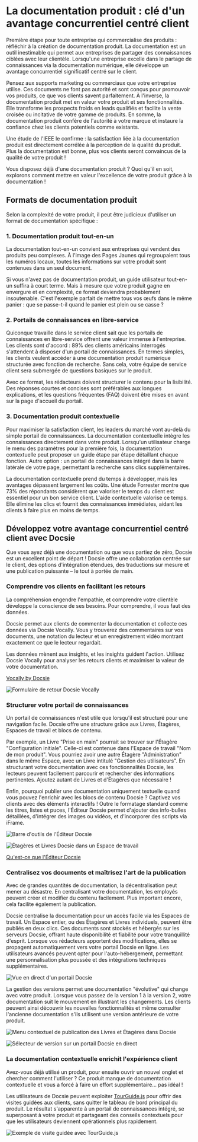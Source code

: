 # La documentation produit : clé d'un avantage concurrentiel centré client

Première étape pour toute entreprise qui commercialise des produits : réfléchir à la création de documentation produit. La documentation est un outil inestimable qui permet aux entreprises de partager des connaissances ciblées avec leur clientèle. Lorsqu'une entreprise excelle dans le partage de connaissances via la documentation numérique, elle développe un avantage concurrentiel significatif centré sur le client.

Pensez aux supports marketing ou commerciaux que votre entreprise utilise. Ces documents ne font pas autorité et sont conçus pour promouvoir vos produits, ce que vos clients savent parfaitement. À l'inverse, la documentation produit met en valeur votre produit et ses fonctionnalités. Elle transforme les prospects froids en leads qualifiés et facilite la vente croisée ou incitative de votre gamme de produits. En somme, la documentation produit confère de l'autorité à votre marque et instaure la confiance chez les clients potentiels comme existants.

Une étude de l'IEEE le confirme : la satisfaction liée à la documentation produit est directement corrélée à la perception de la qualité du produit. Plus la documentation est bonne, plus vos clients seront convaincus de la qualité de votre produit !

Vous disposez déjà d'une documentation produit ? Quoi qu'il en soit, explorons comment mettre en valeur l'excellence de votre produit grâce à la documentation !

## Formats de documentation produit

Selon la complexité de votre produit, il peut être judicieux d'utiliser un format de documentation spécifique :

### 1. **Documentation produit tout-en-un**

La documentation tout-en-un convient aux entreprises qui vendent des produits peu complexes. À l'image des Pages Jaunes qui regroupaient tous les numéros locaux, toutes les informations sur votre produit sont contenues dans un seul document.

Si vous n'avez pas de documentation produit, un guide utilisateur tout-en-un suffira à court terme. Mais à mesure que votre produit gagne en envergure et en complexité, ce format deviendra probablement insoutenable. C'est l'exemple parfait de mettre tous vos œufs dans le même panier : que se passe-t-il quand le panier est plein ou se casse ?

### 2. **Portails de connaissances en libre-service**

Quiconque travaille dans le service client sait que les portails de connaissances en libre-service offrent une valeur immense à l'entreprise. Les clients sont d'accord : 89% des clients américains interrogés s'attendent à disposer d'un portail de connaissances. En termes simples, les clients veulent accéder à une documentation produit numérique structurée avec fonction de recherche. Sans cela, votre équipe de service client sera submergée de questions basiques sur le produit.

Avec ce format, les rédacteurs doivent structurer le contenu pour la lisibilité. Des réponses courtes et concises sont préférables aux longues explications, et les questions fréquentes (FAQ) doivent être mises en avant sur la page d'accueil du portail.

### 3. **Documentation produit contextuelle**

Pour maximiser la satisfaction client, les leaders du marché vont au-delà du simple portail de connaissances. La documentation contextuelle intègre les connaissances directement dans votre produit. Lorsqu'un utilisateur charge le menu des paramètres pour la première fois, la documentation contextuelle peut proposer un guide étape par étape détaillant chaque fonction. Autre option : un portail de connaissances intégré dans la barre latérale de votre page, permettant la recherche sans clics supplémentaires.

La documentation contextuelle prend du temps à développer, mais les avantages dépassent largement les coûts. Une étude Forrester montre que 73% des répondants considèrent que valoriser le temps du client est essentiel pour un bon service client. L'aide contextuelle valorise ce temps. Elle élimine les clics et fournit des connaissances immédiates, aidant les clients à faire plus en moins de temps.

## Développez votre avantage concurrentiel centré client avec Docsie

Que vous ayez déjà une documentation ou que vous partiez de zéro, Docsie est un excellent point de départ ! Docsie offre une collaboration centrée sur le client, des options d'intégration étendues, des traductions sur mesure et une publication puissante – le tout à portée de main.

### Comprendre vos clients en facilitant les retours

La compréhension engendre l'empathie, et comprendre votre clientèle développe la conscience de ses besoins. Pour comprendre, il vous faut des données.

Docsie permet aux clients de commenter la documentation et collecte ces données via Docsie Vocally. Vous y trouverez des commentaires sur vos documents, une notation du lecteur et un enregistrement vidéo montrant exactement ce que le lecteur regardait.

Les données mènent aux insights, et les insights guident l'action. Utilisez Docsie Vocally pour analyser les retours clients et maximiser la valeur de votre documentation.

[Vocally by Docsie](https://help.docsie.io/jsfiddle.net?doc=/using-docsie/quick-start/#header-three-dcdes)

![Formulaire de retour Docsie Vocally](https://docsie-app-media.s3.amazonaws.com/image/7093/doc_GzKTESk1IUWjA77hg/hfqdsijgxnujiyvnbfdo "Formulaire de retour Docsie Vocally")

### Structurer votre portail de connaissances

Un portail de connaissances n'est utile que lorsqu'il est structuré pour une navigation facile. Docsie offre une structure grâce aux Livres, Étagères, Espaces de travail et blocs de contenu.

Par exemple, un Livre "Prise en main" pourrait se trouver sur l'Étagère "Configuration initiale". Celle-ci est contenue dans l'Espace de travail "Nom de mon produit". Vous pourriez avoir une autre Étagère "Administration" dans le même Espace, avec un Livre intitulé "Gestion des utilisateurs". En structurant votre documentation avec ces fonctionnalités Docsie, les lecteurs peuvent facilement parcourir et rechercher des informations pertinentes. Ajoutez autant de Livres et d'Étagères que nécessaire !

Enfin, pourquoi publier une documentation uniquement textuelle quand vous pouvez l'enrichir avec les blocs de contenu Docsie ? Captivez vos clients avec des éléments interactifs ! Outre le formatage standard comme les titres, listes et puces, l'Éditeur Docsie permet d'ajouter des info-bulles détaillées, d'intégrer des images ou vidéos, et d'incorporer des scripts via iFrame.

![Barre d'outils de l'Éditeur Docsie](https://docsie-app-media.s3.amazonaws.com/image/7093/doc_GzKTESk1IUWjA77hg/xiwdhdxekaikfcgveihi "Barre d'outils de l'Éditeur Docsie")

![Étagères et Livres Docsie dans un Espace de travail](https://docsie-app-media.s3.amazonaws.com/image/7093/doc_GzKTESk1IUWjA77hg/fsatbpedsecqafstgwch "Étagères et Livres Docsie dans un Espace de travail")

[Qu'est-ce que l'Éditeur Docsie](https://help.docsie.io/?doc=/using-docsie/docsie-editor/adding-media/#section-header-two-ee89i)

### Centralisez vos documents et maîtrisez l'art de la publication

Avec de grandes quantités de documentation, la décentralisation peut mener au désastre. En centralisant votre documentation, les employés peuvent créer et modifier du contenu facilement. Plus important encore, cela facilite également la publication.

Docsie centralise la documentation pour un accès facile via les Espaces de travail. Un Espace entier, ou des Étagères et Livres individuels, peuvent être publiés en deux clics. Ces documents sont stockés et hébergés sur les serveurs Docsie, offrant haute disponibilité et fiabilité pour votre tranquillité d'esprit. Lorsque vos rédacteurs apportent des modifications, elles se propagent automatiquement vers votre portail Docsie en ligne. Les utilisateurs avancés peuvent opter pour l'auto-hébergement, permettant une personnalisation plus poussée et des intégrations techniques supplémentaires.

![Vue en direct d'un portail Docsie](https://docsie-app-media.s3.amazonaws.com/image/7093/doc_GzKTESk1IUWjA77hg/ztrwbdcjznqcqkgofnhz "Vue en direct d'un portail Docsie")

La gestion des versions permet une documentation "évolutive" qui change avec votre produit. Lorsque vous passez de la version 1 à la version 2, votre documentation suit le mouvement en illustrant les changements. Les clients peuvent ainsi découvrir les nouvelles fonctionnalités et même consulter l'ancienne documentation s'ils utilisent une version antérieure de votre produit.

![Menu contextuel de publication des Livres et Étagères dans Docsie](https://docsie-app-media.s3.amazonaws.com/image/7093/doc_GzKTESk1IUWjA77hg/fgzcadbebafclhvtrhvf "Menu contextuel de publication des Livres et Étagères dans Docsie")

![Sélecteur de version sur un portail Docsie en direct](https://docsie-app-media.s3.amazonaws.com/image/7093/doc_GzKTESk1IUWjA77hg/vuddxclgluvcgtupojou "Sélecteur de version sur un portail Docsie en direct")

### La documentation contextuelle enrichit l'expérience client

Avez-vous déjà utilisé un produit, pour ensuite ouvrir un nouvel onglet et chercher comment l'utiliser ? Ce produit manque de documentation contextuelle et vous a forcé à faire un effort supplémentaire... pas idéal !

Les utilisateurs de Docsie peuvent exploiter [TourGuide.js](https://github.com/LikaloLLC/tourguide.js/) pour offrir des visites guidées aux clients, sans quitter le tableau de bord principal du produit. Le résultat s'apparente à un portail de connaissances intégré, se superposant à votre produit et partageant des conseils contextuels pour que les utilisateurs deviennent opérationnels plus rapidement.

![Exemple de visite guidée avec TourGuide.js](https://docsie-app-media.s3.amazonaws.com/image/7093/doc_GzKTESk1IUWjA77hg/ebcdkxsfhzumealctwgl "Exemple de visite guidée avec TourGuide.js")